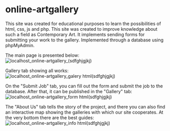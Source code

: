 # online-artgallery
This site was created for educational purposes to learn the possibilities of html, css, js and php. This site was created to improve knowledge about such a field as Contemporary Art. It implements sending forms for submitting your work to the gallery. Implemented through a database using phpMyAdmin.

The main page is presented below:
![localhost_online-artgallery_(sdfghjgjkj)](https://user-images.githubusercontent.com/59018353/165112475-42fc682f-022f-48de-9156-cf0706d7dfdd.png)


Gallery tab showing all works:
![localhost_online-artgallery_galery html(sdfghjgjkj)](https://user-images.githubusercontent.com/59018353/165113118-2e756e62-ed90-4add-be83-c0e1fb038658.png)

On the "Submit Job" tab, you can fill out the form and submit the job to the database. After that, it can be published in the "Gallery" tab:
![localhost_online-artgallery_form html(sdfghjgjkj)](https://user-images.githubusercontent.com/59018353/165114232-36811f5a-5f98-4ec8-924a-85b949af7934.png)

The "About Us" tab tells the story of the project, and there you can also find an interactive map showing the galleries with which our site cooperates. At the very bottom there are the best guides:
![localhost_online-artgallery_info html(sdfghjgjkj)](https://user-images.githubusercontent.com/59018353/165114293-769c6d7a-adab-4943-96be-efa0c2f087d8.png)
